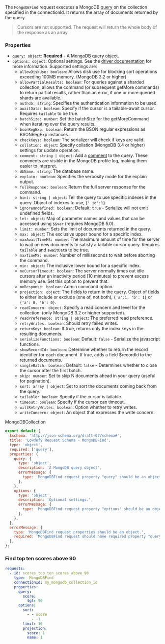 <TITLE>
MongoDBFind
</TITLE>

<DESCRIPTION>

The `MongoDBFind` request executes a MongoDB [query](https://docs.mongodb.com/manual/tutorial/query-documents/) on the collection specified in the connectionId. It returns the array of documents returned by the query.

>Cursors are not supported. The request will return the whole body of the response as an array.

### Properties

- `query: object`: __Required__ - A MongoDB query object.
- `options: object`: Optional settings. See the [driver documentation](https://mongodb.github.io/node-mongodb-native/4.0/classes/collection.html#find) for more information. Supported settings are:
  - `allowDiskUse: boolean`: Allows disk use for blocking sort operations exceeding 100MB memory. (MongoDB 3.2 or higher)
  - `allowPartialResults: boolean`: For queries against a sharded collection, allows the command (or subsequent getMore commands) to return partial results, rather than an error, if one or more queried shards are available.
  - `authdb: string`: Specifies the authentication information to be used.
  - `awaitData: boolean`: Specify if the cursor is a tailable-await cursor. Requires `tailable` to be true.
  - `batchSize: number`: Set the batchSize for the getMoreCommand when iterating over the query results.
  - `bsonRegExp: boolean`: Return the BSON regular expressions as BSONRegExp instances.
  - `checkKeys: boolean`: The serializer will check if keys are valid.
  - `collation: object`: Specify collation (MongoDB 3.4 or higher) settings for update operation.
  - `comment: string | object`: Add a [comment](https://docs.mongodb.com/manual/reference/operator/query/comment/index.html) to the query. These comments are visible in the MongoDB profile log, making them easier to interpret.
  - `dbName: string`: The database name.
  - `explain: boolean`: Specifies the verbosity mode for the explain output.
  - `fullResponse: boolean`: Return the full server response for the command.
  - `hint: string | object`: Tell the query to use specific indexes in the query. Object of indexes to use, `{'_id':1}`.
  - `ignoreUndefined: boolean`: Default: `true` - Serialize will not emit undefined fields.
  - `let: object`: Map of parameter names and values that can be accessed using `$$var` (requires MongoDB 5.0).
  - `limit: number`: Sets the limit of documents returned in the query.
  - `max: object`: The exclusive upper bound for a specific index.
  - `maxAwaitTimeMS: number`: The maximum amount of time for the server to wait on new documents to satisfy a tailable cursor query. Requires `tailable` and `awaitData` to be true.
  - `maxTimeMS: number`: Number of milliseconds to wait before aborting the command.
  - `min: object`: The inclusive lower bound for a specific index.
  - `noCursorTimeout: boolean`: The server normally times out idle cursors after an inactivity period (10 minutes) to prevent excess memory use. Set this option to prevent that.
  - `noResponse: boolean`: Admin command option.
  - `projection: object`: The fields to return in the query. Object of fields to either include or exclude (one of, not both), `{'a':1, 'b': 1}` or `{'a': 0, 'b': 0}`.
  - `readConcern: object`: Specify a read concern and level for the collection. (only MongoDB 3.2 or higher supported).
  - `readPreference: string | object`: The preferred read preference.
  - `retryWrites: boolean`: Should retry failed writes.
  - `returnKey: boolean`: If true, returns only the index keys in the resulting documents.
  - `serializeFunctions: boolean`: Default: `false` - Serialize the javascript functions.
  - `showRecordId: boolean`: Determine whether to return the record identifier for each document. If true, adds a field $recordId to the returned documents.
  - `singleBatch: boolean`: Default: `false` - Determines whether to close the cursor after the first batch.
  - `skip: number`: Set to skip N documents ahead in your query (useful for pagination).
  - `sort: array | object`: Set to sort the documents coming back from the query.
  - `tailable: boolean`: Specify if the cursor is tailable.
  - `timeout: boolean`: Specify if the cursor can timeout.
  - `willRetryWrites: boolean`: Option whether to retry writes.
  - `writeConcern: object`: An object that expresses the write concern.

</DESCRIPTION>

<CONNECTION>
MongoDBCollection
</CONNECTION>

<SCHEMA>

```js
export default {
  $schema: 'http://json-schema.org/draft-07/schema#',
  title: 'Lowdefy Request Schema - MongoDBFind',
  type: 'object',
  required: ['query'],
  properties: {
    query: {
      type: 'object',
      description: 'A MongoDB query object',
      errorMessage: {
        type: 'MongoDBFind request property "query" should be an object.',
      },
    },
    options: {
      type: 'object',
      description: 'Optional settings.',
      errorMessage: {
        type: 'MongoDBFind request property "options" should be an object.',
      },
    },
  },
  errorMessage: {
    type: 'MongoDBFind request properties should be an object.',
    required: 'MongoDBFind request should have required property "query".',
  },
};
```

</SCHEMA>

<EXAMPLES>

### Find top ten scores above 90

```yaml
requests:
  - id: scores_top_ten_scores_above_90
    type:  MongoDBFind
    connectionId: my_mongodb_collection_id
    properties:
      query:
        score:
          $gt: 90
      options:
        sort:
          - - score
            - -1
        limit: 10
        projection:
          score: 1
          name: 1
```

</EXAMPLES>
